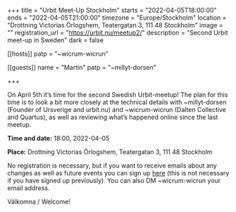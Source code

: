 +++
title = "Urbit Meet-Up Stockholm"
starts = "2022-04-05T18:00:00"
ends = "2022-04-05T21:00:00"
timezone = "Europe/Stockholm"
location = "Drottning Victorias Örlogshem, Teatergatan 3, 111 48 Stockholm"
image = ""
registration_url = "https://urbit.nu/meetup2/"
description = "Second Urbit meet-up in Sweden"
dark = false


[[hosts]]
patp = "~wicrum-wicrun"

[[guests]]
name = "Martin"
patp = "~millyt-dorsen"

+++

On April 5th it’s time for the second Swedish Urbit-meetup! The plan for this time is to look a bit more closely at the technical details with ~millyt-dorsen (Founder of Ursverige and urbit.nu) and ~wicrum-wicrun (Dalten Collective and Quartus), as well as reviewing what’s happened online since the last meetup.

**Time and date:** 18:00, 2022-04-05

**Place:** Drottning Victorias Örlogshem, Teatergatan 3, 111 48 Stockholm

No registration is necessary, but if you want to receive emails about any changes as well as future events you can sign up [here](https://docs.google.com/forms/d/e/1FAIpQLSci5wzl1nPK9pe3QOKzc37jrdV7UZp0AT-CBMIyEfhbgZ0VqQ/viewform) (this is not necessary if you have signed up previously). You can also DM ~wicrum-wicrun your email address.

Välkomna / Welcome!
